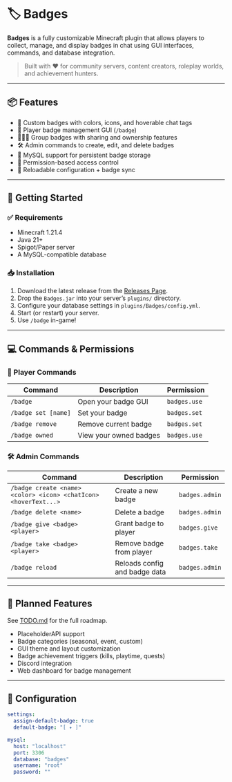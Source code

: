 # 🏷️ Badges

**Badges** is a fully customizable Minecraft plugin that allows players to collect, manage, and display badges in chat using GUI interfaces, commands, and database integration.

> Built with ❤️ for community servers, content creators, roleplay worlds, and achievement hunters.

---

## 📦 Features

- 🎨 Custom badges with colors, icons, and hoverable chat tags
- 🧍 Player badge management GUI (`/badge`)
- 🧑‍🤝‍🧑 Group badges with sharing and ownership features
- 🛠️ Admin commands to create, edit, and delete badges
- 🧾 MySQL support for persistent badge storage
- 🔐 Permission-based access control
- 🔄 Reloadable configuration + badge sync

---

## 🚀 Getting Started

### ✅ Requirements

- Minecraft 1.21.4
- Java 21+
- Spigot/Paper server
- A MySQL-compatible database

### 📥 Installation

1. Download the latest release from the [Releases Page](https://github.com/Seristic/Badges/releases).
2. Drop the `Badges.jar` into your server’s `plugins/` directory.
3. Configure your database settings in `plugins/Badges/config.yml`.
4. Start (or restart) your server.
5. Use `/badge` in-game!

---

## 💻 Commands & Permissions

### 👤 Player Commands

| Command                    | Description                             | Permission              |
|---------------------------|-----------------------------------------|--------------------------|
| `/badge`                  | Open your badge GUI                     | `badges.use`         |
| `/badge set [name]`       | Set your badge                          | `badges.set`         |
| `/badge remove`           | Remove current badge                    | `badges.set`         |
| `/badge owned`            | View your owned badges                  | `badges.use`         |

### 🛠️ Admin Commands

| Command                              | Description                                       | Permission               |
|--------------------------------------|---------------------------------------------------|---------------------------|
| `/badge create <name> <color> <icon> <chatIcon> <hoverText...>` | Create a new badge     | `badges.admin`        |
| `/badge delete <name>`              | Delete a badge                                    | `badges.admin`        |
| `/badge give <badge> <player>`     | Grant badge to player                             | `badges.give`         |
| `/badge take <badge> <player>`     | Remove badge from player                          | `badges.take`         |
| `/badge reload`                     | Reloads config and badge data                     | `badges.admin`        |

---

## 🧠 Planned Features

See [TODO.md](TODO.md) for the full roadmap.

- PlaceholderAPI support
- Badge categories (seasonal, event, custom)
- GUI theme and layout customization
- Badge achievement triggers (kills, playtime, quests)
- Discord integration
- Web dashboard for badge management

---

## 🧬 Configuration

```yaml
settings:
  assign-default-badge: true
  default-badge: "[ ✦ ]"

mysql:
  host: "localhost"
  port: 3306
  database: "badges"
  username: "root"
  password: ""
